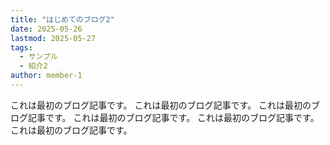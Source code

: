 ```yaml
---
title: "はじめてのブログ2"
date: 2025-05-26
lastmod: 2025-05-27
tags:
  - サンプル
  - 紹介2
author: member-1
---
```


これは最初のブログ記事です。
これは最初のブログ記事です。
これは最初のブログ記事です。
これは最初のブログ記事です。
これは最初のブログ記事です。
これは最初のブログ記事です。
